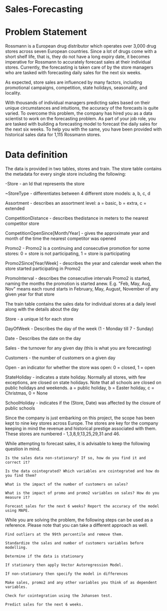 # Sales-Forecasting
# Problem Statement

Rossmann is a European drug distributor which operates over 3,000 drug stores across seven European countries. Since a lot of drugs come with a short shelf life, that is, they do not have a long expiry date, it becomes imperative for Rossmann to accurately forecast sales at their individual stores. Currently, the forecasting is taken care of by the store managers who are tasked with forecasting daily sales for the next six weeks. 

 

As expected, store sales are influenced by many factors, including promotional campaigns, competition, state holidays, seasonality, and locality.

 

With thousands of individual managers predicting sales based on their unique circumstances and intuitions, the accuracy of the forecasts is quite varied. To overcome this problem, the company has hired you as a data scientist to work on the forecasting problem. As part of your job role, you are tasked with building a forecasting model to forecast the daily sales for the next six weeks. To help you with the same, you have been provided with historical sales data for 1,115 Rossmann stores.

# Data definition

 

The data is provided in two tables, stores and train. The store table contains the metadata for every single store including the following:

 

-Store - an Id that represents the store

~StoreType - differentiates between 4 different store models: a, b, c, d

Assortment - describes an assortment level: a = basic, b = extra, c = extended

CompetitionDistance - describes thedistance in meters to the nearest competitor store

CompetitionOpenSince[Month/Year] - gives the approximate year and month of the time the nearest competitor was opened

Promo2 - Promo2 is a continuing and consecutive promotion for some stores: 0 = store is not participating, 1 = store is participating

Promo2Since[Year/Week] - describes the year and calendar week when the store started participating in Promo2

PromoInterval - describes the consecutive intervals Promo2 is started, naming the months the promotion is started anew. E.g. "Feb, May, Aug, Nov" means each round starts in February, May, August, November of any given year for that store

 

The train table contains the sales data for individual stores at a daily level along with the details about the day

 

Store - a unique Id for each store

DayOfWeek - Describes the day of the week (1 - Monday till 7 - Sunday)

Date - Describes the date on the day

Sales - the turnover for any given day (this is what you are forecasting)

Customers - the number of customers on a given day

Open - an indicator for whether the store was open: 0 = closed, 1 = open

StateHoliday - indicates a state holiday. Normally all stores, with few exceptions, are closed on state holidays. Note that all schools are closed on public holidays and weekends. a = public holiday, b = Easter holiday, c = Christmas, 0 = None

SchoolHoliday - indicates if the (Store, Date) was affected by the closure of public schools

 

Since the company is just embarking on this project, the scope has been kept to nine key stores across Europe. The stores are key for the company keeping in mind the revenue and historical prestige associated with them. These stores are numbered - 1,3,8,9,13,25,29,31 and 46.

 

While attempting to forecast sales, it is advisable to keep the following question in mind.

 

    Is the sales data non-stationary? If so, how do you find it and correct it?

    Is the data cointegrated? Which variables are cointegrated and how do you find them?

    What is the impact of the number of customers on sales?

    What is the impact of promo and promo2 variables on sales? How do you measure it?

    Forecast sales for the next 6 weeks? Report the accuracy of the model using MAPE.

 

While you are solving the problem, the following steps can be used as a reference. Please note that you can take a different approach as well.

 

    Find outliers at the 99th percentile and remove them.

    Standardize the sales and number of customers variables before modelling.

    Determine if the data is stationary

    If stationary then apply Vector Autoregression Model.

    If non-stationary then specify the model in differences

    Make sales, promo2 and any other variables you think of as dependent variables.

    Check for cointegration using the Johansen test. 

    Predict sales for the next 6 weeks.
